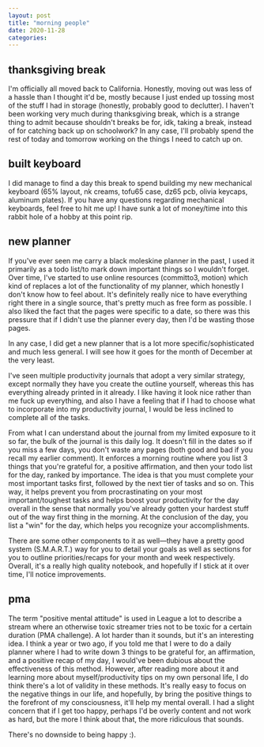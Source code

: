```yaml
---
layout: post
title: "morning people"
date: 2020-11-28
categories:
---
```

## thanksgiving break
I'm officially all moved back to California. Honestly, moving out was less of a hassle than I thought it'd be, mostly because I just ended up tossing most of the stuff I had in storage (honestly, probably good to declutter). I haven't been working very much during thanksgiving break, which is a strange thing to admit because shouldn't breaks be for, idk, taking a break, instead of for catching back up on schoolwork? In any case, I'll probably spend the rest of today and tomorrow working on the things I need to catch up on.

## built keyboard
I did manage to find a day this break to spend building my new mechanical keyboard (65% layout, nk creams, tofu65 case, dz65 pcb, olivia keycaps, aluminum plates). If you have any questions regarding mechanical keyboards, feel free to hit me up! I have sunk a lot of money/time into this rabbit hole of a hobby at this point rip.

## new planner
If you've ever seen me carry a black moleskine planner in the past, I used it primarily as a todo list/to mark down important things so I wouldn't forget. Over time, I've started to use online resources (committo3, motion) which kind of replaces a lot of the functionality of my planner, which honestly I don't know how to feel about. It's definitely really nice to have everything right there in a single source, that's pretty much as free form as possible. I also liked the fact that the pages were specific to a date, so there was this pressure that if I didn't use the planner every day, then I'd be wasting those pages. 

In any case, I did get a new planner that is a lot more specific/sophisticated and much less general. I will see how it goes for the month of December at the very least.

I've seen multiple productivity journals that adopt a very similar strategy, except normally they have you create the outline yourself, whereas this has everything already printed in it already. I like having it look nice rather than me fuck up everything, and also I have a feeling that if I had to choose what to incorporate into my productivity journal, I would be less inclined to complete all of the tasks.

From what I can understand about the journal from my limited exposure to it so far, the bulk of the journal is this daily log. It doesn't fill in the dates so if you miss a few days, you don't waste any pages (both good and bad if you recall my earlier comment). It enforces a morning routine where you list 3 things that you're grateful for, a positive affirmation, and then your todo list for the day, ranked by importance. The idea is that you must complete your most important tasks first, followed by the next tier of tasks and so on. This way, it helps prevent you from procrastinating on your most important/toughest tasks and helps boost your productivity for the day overall in the sense that normally you've already gotten your hardest stuff out of the way first thing in the morning. At the conclusion of the day, you list a "win" for the day, which helps you recognize your accomplishments.

There are some other components to it as well—they have a pretty good system (S.M.A.R.T.) way for you to detail your goals as well as sections for you to outline priorities/recaps for your month and week respectively. Overall, it's a really high quality notebook, and hopefully if I stick at it over time, I'll notice improvements.

## pma
The term "positive mental attitude" is used in League a lot to describe a stream where an otherwise toxic streamer tries not to be toxic for a certain duration (PMA challenge). A lot harder than it sounds, but it's an interesting idea. I think a year or two ago, if you told me that I were to do a daily planner where I had to write down 3 things to be grateful for, an affirmation, and a positive recap of my day, I would've been dubious about the effectiveness of this method. However, after reading more about it and learning more about myself/productivity tips on my own personal life, I do think there's a lot of validity in these methods. It's really easy to focus on the negative things in our life, and hopefully, by bring the positive things to the forefront of my consciousness, it'll help my mental overall. I had a slight concern that if I get too happy, perhaps I'd be overly content and not work as hard, but the more I think about that, the more ridiculous that sounds.

There's no downside to being happy :).